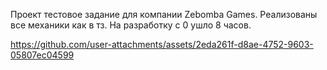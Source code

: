 Проект тестовое задание для компании Zebomba Games.
Реализованы все механики как в тз.
На разработку с 0 ушло 8 часов.

https://github.com/user-attachments/assets/2eda261f-d8ae-4752-9603-05807ec04599

